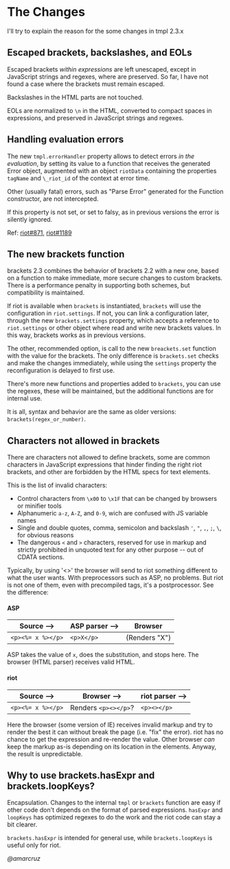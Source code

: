
# The Changes

I'll try to explain the reason for the some changes in tmpl 2.3.x

## Escaped brackets, backslashes, and EOLs

Escaped brackets _within expressions_ are left unescaped, except in JavaScript strings and regexes, where are preserved. So far, I have not found a case where the brackets must remain escaped.

Backslashes in the HTML parts are not touched.

EOLs are normalized to `\n` in the HTML, converted to compact spaces in expressions, and preserved in JavaScript strings and regexes.

## Handling evaluation errors

The new `tmpl.errorHandler` property allows to detect errors _in the evaluation_, by setting its value to a function that receives the generated Error object, augmented with an object `riotData` containing the properties `tagName` and `\_riot_id` of the context at error time.

Other (usually fatal) errors, such as "Parse Error" generated for the Function constructor, are not intercepted.

If this property is not set, or set to falsy, as in previous versions the error is silently ignored.

Ref: [riot#871](https://github.com/riot/riot/issues/871), [riot#1189](https://github.com/riot/riot/issues/1189)

## The new brackets function

brackets 2.3 combines the behavior of brackets 2.2 with a new one, based on a function to make immediate, more secure changes to custom brackets. There is a performance penalty in supporting both schemes, but compatibility is maintained.

If riot is available when `brackets` is instantiated, `brackets` will use the configuration in `riot.settings`. If not, you can link a configuration later, through the new `brackets.settings` property, which accepts a reference to `riot.settings` or other object where read and write new brackets values. In this way, brackets works as in previous versions.

The other, recommended option, is call to the new `breackets.set` function with the value for the brackets. The only difference is `brackets.set` checks and make the changes immediately, while using the `settings` property the reconfiguration is delayed to first use.

There's more new functions and properties added to `brackets`, you can use the regexes, these will be maintained, but the additional functions are for internal use.

It is all, syntax and behavior are the same as older versions: `brackets(regex_or_number)`.

## Characters not allowed in brackets

There are characters not allowed to define brackets, some are common characters in JavaScript expressions that hinder finding the right riot brackets, and other are forbidden by the HTML specs for text elements.

This is the list of invalid characters:

- Control characters from `\x00` to `\x1F` that can be changed by browsers or minifier tools
- Alphanumeric `a-z`, `A-Z`, and `0-9`, wich are confused with JS variable names
- Single and double quotes, comma, semicolon and backslash `'`, `"`, `,`, `;`, `\`, for obvious reasons
- The dangerous `<` and `>` characters, reserved for use in markup and strictly prohibited in unquoted text for any other purpose -- out of CDATA sections.

Typically, by using '<>' the browser will send to riot something different to what the user wants. With preprocessors such as ASP, no problems. But riot is not one of them, even with precompiled tags, it's a postprocessor. See the difference:

#### ASP

Source &#x2013;>   | ASP parser &#x2013;> | Browser
-------------------|----------------|-----------
`<p><%= x %></p>`  |    `<p>X</p>`  |  (Renders "X")  


ASP takes the value of `x`, does the substitution, and stops here. The browser (HTML parser) receives valid HTML.

#### riot

Source &#x2013;>  | Browser &#x2013;>    | riot parser &#x2013;>
------------------|----------------------|----------------
`<p><%= x %></p>` | Renders `<p><></p>`? | `<p><></p>`

Here the browser (some version of IE) receives invalid markup and try to render the best it can without break the page (i.e. "fix" the error). riot has no chance to get the expression and re-render the value. Other browser _can_ keep the markup as-is depending on its location in the elements. Anyway, the result is unpredictable.

## Why to use brackets.hasExpr and brackets.loopKeys?

Encapsulation. Changes to the internal `tmpl` or `brackets` function are easy if other code don't depends on the format of parsed expressions. `hasExpr` and `loopKeys` has optimized regexes to do the work and the riot code can stay a bit clearer.

`brackets.hasExpr` is intended for general use, while `brackets.loopKeys` is useful only for riot.

_@amarcruz_
